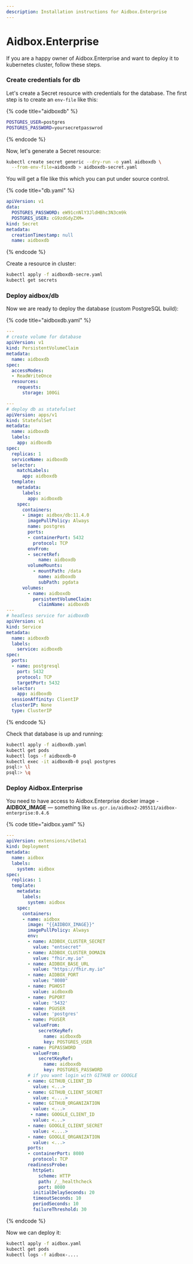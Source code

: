 ```yaml
---
description: Installation instructions for Aidbox.Enterprise
---
```


# Aidbox.Enterprise

If you are a happy owner of Aidbox.Enterprise and want to deploy it to kubernetes cluster, follow these steps.

### Create credentials for db

Let's create a Secret resource with credentials for the database. The first step is to create an `env-file` like this:

{% code title="aidboxdb" %}
```bash
POSTGRES_USER=postgres
POSTGRES_PASSWORD=yoursecretpasswrod
```
{% endcode %}

Now, let's generate a Secret resource:

```bash
kubectl create secret generic --dry-run -o yaml aidboxdb \
  --from-env-file=aidboxdb > aidboxdb-secret.yaml
```

You will get a file like this which you can put under source control.

{% code title="db.yaml" %}
```yaml
apiVersion: v1
data:
  POSTGRES_PASSWORD: eW91cnNlY3JldHBhc3N3cm9k
  POSTGRES_USER: cG9zdGdyZXM=
kind: Secret
metadata:
  creationTimestamp: null
  name: aidboxdb
```
{% endcode %}

Create a resource in cluster:

```bash
kubectl apply -f aidboxdb-secre.yaml
kubectl get secrets
```

### Deploy aidbox/db

Now we are ready to deploy the database \(custom PostgreSQL build\):

{% code title="aidboxdb.yaml" %}
```yaml
---
# create volume for database
apiVersion: v1
kind: PersistentVolumeClaim
metadata:
  name: aidboxdb
spec:
  accessModes:
  - ReadWriteOnce
  resources:
    requests:
      storage: 100Gi

---
# deploy db as statefulset
apiVersion: apps/v1
kind: StatefulSet
metadata:
  name: aidboxdb
  labels:
    app: aidboxdb
spec:
  replicas: 1
  serviceName: aidboxdb
  selector:
    matchLabels:
      app: aidboxdb
  template:
    metadata:
      labels:
        app: aidboxdb
    spec:
      containers:
      - image: aidbox/db:11.4.0
        imagePullPolicy: Always
        name: postgres
        ports:
        - containerPort: 5432
          protocol: TCP
        envFrom:
        - secretRef: 
            name: aidboxdb
        volumeMounts:
          - mountPath: /data
            name: aidboxdb
            subPath: pgdata
      volumes:
        - name: aidboxdb
          persistentVolumeClaim:
            claimName: aidboxdb  
---
# headless service for aidboxdb
apiVersion: v1
kind: Service
metadata:
  name: aidboxdb
  labels:
    service: aidboxdb
spec:
  ports:
  - name: postgresql
    port: 5432
    protocol: TCP
    targetPort: 5432
  selector:
    app: aidboxdb
  sessionAffinity: ClientIP
  clusterIP: None
  type: ClusterIP
```
{% endcode %}

Check that database is up and running:

```bash
kubectl apply -f aidboxdb.yaml
kubectl get pods
kubectl logs -f aidboxdb-0
kubectl exec -it aidboxdb-0 psql postgres
psql:> \l
psql:> \q
```

### Deploy Aidbox.Enterprise

You need to have access to Aidbox.Enterprise docker image - **AIDBOX\_IMAGE** — something like `us.gcr.io/aidbox2-205511/aidbox-enterprise:0.4.6`

{% code title="aidbox.yaml" %}
```yaml
---
apiVersion: extensions/v1beta1
kind: Deployment
metadata:
  name: aidbox
  labels:
    system: aidbox
spec:
  replicas: 1
  template:
    metadata:
      labels:
        system: aidbox
    spec:
      containers:
      - name: aidbox
        image: "{{AIDBOX_IMAGE}}"
        imagePullPolicy: Always
        env:
        - name: AIDBOX_CLUSTER_SECRET
          value: "entsecret"
        - name: AIDBOX_CLUSTER_DOMAIN
          value: "fhir.my.io"
        - name: AIDBOX_BASE_URL
          value: "https://fhir.my.io"
        - name: AIDBOX_PORT
          value: "8080"
        - name: PGHOST
          value: aidboxdb
        - name: PGPORT
          value: '5432'
        - name: PGUSER
          value: 'postgres'
        - name: PGUSER
          valueFrom:
            secretKeyRef:
              name: aidboxdb
              key: POSTGRES_USER
        - name: PGPASSWORD
          valueFrom:
            secretKeyRef:
              name: aidboxdb
              key: POSTGRES_PASSWORD
        # if you want login with GITHUB or GOOGLE
        - name: GITHUB_CLIENT_ID
          value: <...>
        - name: GITHUB_CLIENT_SECRET
          value: <....>
        - name: GITHUB_ORGANIZATION
          value: <...>
         - name: GOOGLE_CLIENT_ID
          value: <...>
        - name: GOOGLE_CLIENT_SECRET
          value: <....>
        - name: GOOGLE_ORGANIZATION
          value: <...>
        ports:
        - containerPort: 8080
          protocol: TCP
        readinessProbe:
          httpGet:
            scheme: HTTP
            path: /__healthcheck
            port: 8080
          initialDelaySeconds: 20
          timeoutSeconds: 10
          periodSeconds: 10
          failureThreshold: 30
```
{% endcode %}

Now we can deploy it:

```bash
kubectl apply -f aidbox.yaml
kubectl get pods
kubectl logs -f aidbox-....
```

